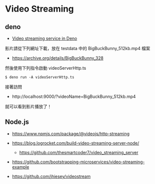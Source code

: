 # Video Streaming

## deno

* [Video streaming service in Deno](https://medium.com/deno-the-complete-reference/video-streaming-service-in-deno-7438912b9854)

影片請從下列網址下載，放在 testdata 中的 BigBuckBunny_512kb.mp4 檔案

* https://archive.org/details/BigBuckBunny_328

然後使用下列指令啟動 videoServerHttp.ts

```
$ deno run -A videoServerHttp.ts 
```

接著訪問

* http://localhost:9000/?videoName=BigBuckBunny_512kb.mp4

就可以看到影片播放了！


## Node.js

* https://www.npmjs.com/package/@videojs/http-streaming

* https://blog.logrocket.com/build-video-streaming-server-node/
    * https://github.com/thesmartcoder7/video_streaming_server
* https://github.com/bootstrapping-microservices/video-streaming-example
* https://github.com/jhiesey/videostream
